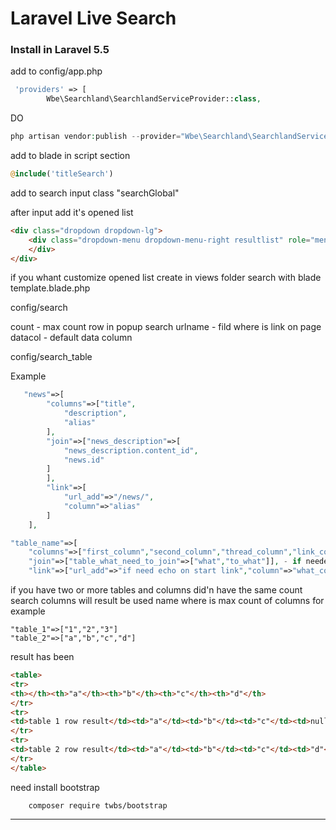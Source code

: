 Laravel Live Search
=============

### Install in Laravel 5.5

add to config/app.php
```php
 'providers' => [
        Wbe\Searchland\SearchlandServiceProvider::class,
```
		
DO

```php
php artisan vendor:publish --provider="Wbe\Searchland\SearchlandServiceProvider"
```

add to blade in script section
```php
@include('titleSearch')
```

add to search input class "searchGlobal"

after input add it's opened list  
```html
<div class="dropdown dropdown-lg">
    <div class="dropdown-menu dropdown-menu-right resultlist" role="menu" id="searchbox">
    </div>
</div>
```


if you whant customize opened list 
create in views folder search with blade template.blade.php

config/search

count - max count row in popup search
urlname - fild where is link on page
datacol - default data column

config/search_table

Example
```php
   "news"=>[
        "columns"=>["title",
            "description",
            "alias"
        ],
        "join"=>["news_description"=>[
            "news_description.content_id",
            "news.id"
        ]
        ],
        "link"=>[
            "url_add"=>"/news/",
            "column"=>"alias"
        ]
    ],
```
```php
"table_name"=>[
    "columns"=>["first_column","second_column","thread_column","link_column"],
    "join"=>["table_what_need_to_join"=>["what","to_what"]], - if needed
    "link"=>["url_add"=>"if need echo on start link","column"=>"what_column_is_link"]
```

if you have two or more tables and columns did'n have the same count search columns will result be used name where is max count of columns
for example 
````
"table_1"=>["1","2","3"]
"table_2"=>["a","b","c","d"]
````
result has been 
```html
<table>
<tr>
<th></th><th>"a"</th><th>"b"</th><th>"c"</th><th>"d"</th>
</tr>
<tr>
<td>table 1 row result</td><td>"a"</td><td>"b"</td><td>"c"</td><td>null</td>
</tr>
<tr>
<td>table 2 row result</td><td>"a"</td><td>"b"</td><td>"c"</td><td>"d"</td>
</tr>
</table>
```
need install bootstrap
```
	composer require twbs/bootstrap
```

---------